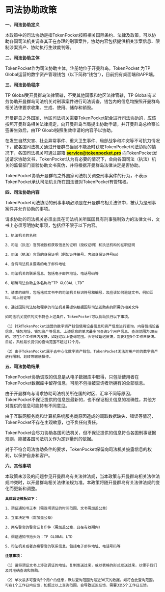 # 司法协助政策

**一、司法协助定义**

本政策中的司法协助是指TokenPocket按照相关国际条约、法律及政策，可以协助各国司法机关调查其正在办理的刑事案件，协助内容包括提供相关涉案信息、限制涉案资产、协助执行生效裁判等。

**二、司法协助主体**

TokenPocket作为司法协助主体，注册地位于开曼群岛。TokenPocket 为TP Global运营的数字资产管理钱包（以下简称“钱包”），目前拥有桌面端和APP端。

**三、司法协助程序**

TP Global受开曼群岛法律管辖，不受其他国家和地区法律管辖，TP Global有义务协助开曼群岛司法机关对刑事案件进行司法调查，钱包内的信息均按照开曼群岛相关法律要求收集、生成、使用、储存和销毁。

开曼群岛之外国家、地区司法机关需要TokenPocket配合进行司法协助的，应该按照开曼群岛相关法律规定，向开曼群岛当局提出协助申请，并开曼群岛总检察长签署生效后，由TP Gloabl按照生效申请的内容予以协助。

在发生自然灾害、社会异常事件、重大卫生事件、局部战争和冲突等不可抗力情况下，或各国司法机关通过开曼群岛当局不能及时获取TokenPocket司法协助的情况下，各国司法机关可通过邮箱 <mark style="color:blue;">**service@tokenpocket.pro**</mark> 向TokenPocket发送请求协助文书，TokenPocket认为有必要的情况下，会向各国司法（执法）机关的监督部门查验协助文书真伪，并将根据开曼群岛法律决定是否协助。

TokenPocket协助开曼群岛之外国家司法机关调查刑事案件的行为，不表示TokenPocket承认司法机关所在国法律对TokenPocket有管辖权。

**四、司法协助内容**

TokenPocket司法协助的刑事事项必须是在开曼群岛相关法律中，被认为是刑事案件并允许协助的事项。

请求协助的司法机关必须出具在司法机关所属国具有刑事强制效力的法律文书，文书上必须写明协助事项，包括但不限于以下内容。

`1、执法机关的名称`

`2、司法（执法）官员被授权获取信息的证明（授权证明）和执法机构的在职证明`

`3、司法（执法）官员的身份证明（例如证件编号，内部身份证件号码）`

`4、含有司法机关要素的电子邮件地址`

`5、司法机关的联系信息，包括电子邮件地址、电话号码等`

`6、明确司法协助主体名称为“TP GLOBAL LTD”`

`7、请求的细节，包括格式文书中的司法机关标识符号和编号，及应该如何验证文书，例如回叫、网上验证等`

`8、通过国际司法协助程序的司法机关需提供根据国际司法互助条约所需的相关文件`

`如司法机关提供的文书符合上述条件，TokenPocket可以协助执行以下事项。`

`（1）针对TokenPocket运营的数字资产钱包使用设备信息和资产信息进行查询，内容包括设备信息、钱包地址、钱包资产等信息，上述信息的单次最多可查询5个用户信息，查询范围为30天的，可在1个工作日内反馈，如超过以上查询范围，会导致延迟反馈，需要3至5个工作日反馈。目前，系统最长提供的查询范围不超过12个月。`

`（2）由于TokenPocket属于去中心化数字资产钱包，TokenPocket无法对用户的的数字资产进行限制，划转等敏感操作。`

**五、司法协助结果**

TokenPocket协助调取的信息是从电子数据库中取得，只包括使用者在TokenPocket数据库中留存信息，可能不包括被查询者所拥有的全部信息。

由于开曼群岛与请求协助司法机关所在国的时区、汇率不同等原因，TokenPocket不保证提供的信息是最新的，也不保证相关信息的准确性，其他方对提供的信息可能持有不同意见。

由于互联网服务商和计算机系统服务商原因造成的调取数据缺失、错误等情况，TokenPocket不存在主观故意，也不负任何责任。

TokenPocket会尽力协助各国司法机关，但不保证提供的信息符合各国刑事证据规则，能被各国司法机关作为定罪量刑的依据。

对于不符合司法协助条件的要求，TokenPocket保留向司法机关披露信息的权利，以保护自身和客户。

**六、其他事项**

本政策未涉及的问题参见开曼群岛有关法律法规，当本政策与开曼群岛相关法律法规冲突时，以开曼群岛相关法律法规为准。本政策将随开曼群岛有关法律法规的变化而更新和调整。

**`具体调证模板如下：`**

`1、调证通知书正本（需说明调证的时间范围、文书需加盖公章）`

`2、立案决定书（需加盖公章）`

`3、两名警官的警官证复印件（需加盖公章，且在有效期内）`

`4、调证通知书抬头为：TP GLOBAL LTD`

`5、司法机关或者办案警官的联系信息，包括电子邮件地址、电话号码等`

**`注意事项：`**

`（1）请将调证文书上涉及调证的地址，复制发送过来，或以表格的形式发送过来，以便于我们及时准确查询和协助。`

`（2）单次最多可查询5个用户的信息，默认查询范围为最近30天的数据，如符合此查询范围，可在1个工作日内反馈，如超过以上查询范围，会导致延迟反馈，需要3至5个工作日反馈。`
